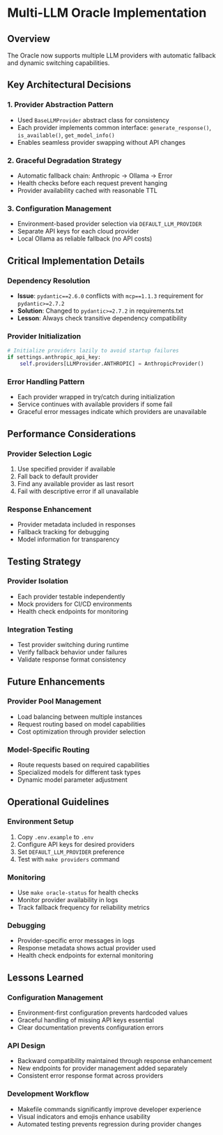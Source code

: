# Multi-LLM Oracle Implementation

## Overview
The Oracle now supports multiple LLM providers with automatic fallback and dynamic switching capabilities.

## Key Architectural Decisions

### 1. Provider Abstraction Pattern
- Used `BaseLLMProvider` abstract class for consistency
- Each provider implements common interface: `generate_response()`, `is_available()`, `get_model_info()`
- Enables seamless provider swapping without API changes

### 2. Graceful Degradation Strategy
- Automatic fallback chain: Anthropic → Ollama → Error
- Health checks before each request prevent hanging
- Provider availability cached with reasonable TTL

### 3. Configuration Management
- Environment-based provider selection via `DEFAULT_LLM_PROVIDER`
- Separate API keys for each cloud provider
- Local Ollama as reliable fallback (no API costs)

## Critical Implementation Details

### Dependency Resolution
- **Issue**: `pydantic==2.6.0` conflicts with `mcp==1.1.3` requirement for `pydantic>=2.7.2`
- **Solution**: Changed to `pydantic>=2.7.2` in requirements.txt
- **Lesson**: Always check transitive dependency compatibility

### Provider Initialization
```python
# Initialize providers lazily to avoid startup failures
if settings.anthropic_api_key:
    self.providers[LLMProvider.ANTHROPIC] = AnthropicProvider()
```

### Error Handling Pattern
- Each provider wrapped in try/catch during initialization
- Service continues with available providers if some fail
- Graceful error messages indicate which providers are unavailable

## Performance Considerations

### Provider Selection Logic
1. Use specified provider if available
2. Fall back to default provider
3. Find any available provider as last resort
4. Fail with descriptive error if all unavailable

### Response Enhancement
- Provider metadata included in responses
- Fallback tracking for debugging
- Model information for transparency

## Testing Strategy

### Provider Isolation
- Each provider testable independently
- Mock providers for CI/CD environments
- Health check endpoints for monitoring

### Integration Testing
- Test provider switching during runtime
- Verify fallback behavior under failures
- Validate response format consistency

## Future Enhancements

### Provider Pool Management
- Load balancing between multiple instances
- Request routing based on model capabilities
- Cost optimization through provider selection

### Model-Specific Routing
- Route requests based on required capabilities
- Specialized models for different task types
- Dynamic model parameter adjustment

## Operational Guidelines

### Environment Setup
1. Copy `.env.example` to `.env`
2. Configure API keys for desired providers
3. Set `DEFAULT_LLM_PROVIDER` preference
4. Test with `make providers` command

### Monitoring
- Use `make oracle-status` for health checks
- Monitor provider availability in logs
- Track fallback frequency for reliability metrics

### Debugging
- Provider-specific error messages in logs
- Response metadata shows actual provider used
- Health check endpoints for external monitoring

## Lessons Learned

### Configuration Management
- Environment-first configuration prevents hardcoded values
- Graceful handling of missing API keys essential
- Clear documentation prevents configuration errors

### API Design
- Backward compatibility maintained through response enhancement
- New endpoints for provider management added separately
- Consistent error response format across providers

### Development Workflow
- Makefile commands significantly improve developer experience
- Visual indicators and emojis enhance usability
- Automated testing prevents regression during provider changes